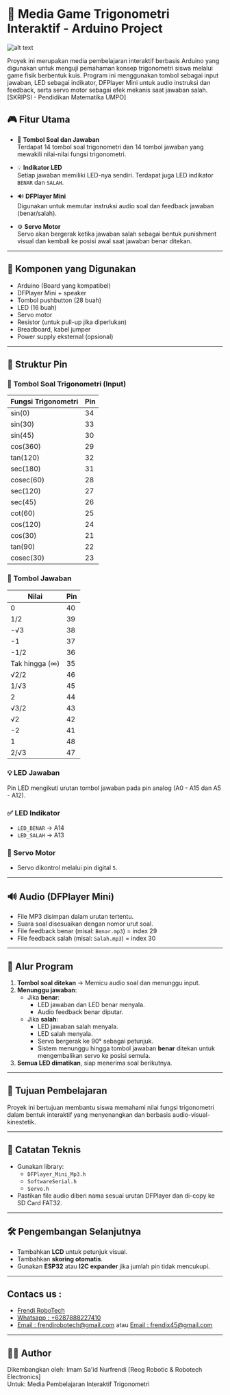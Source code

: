 # 📐 Media Game Trigonometri Interaktif - Arduino Project


![alt text](https://github.com/Frendi-X/MEDIA-GAME-TRIGONOMETRI/blob/main/png/MEDIA%20GAME%20TRIGONOMETRI.png)

Proyek ini merupakan media pembelajaran interaktif berbasis Arduino yang digunakan untuk menguji pemahaman konsep trigonometri siswa melalui game fisik berbentuk kuis. Program ini menggunakan tombol sebagai input jawaban, LED sebagai indikator, DFPlayer Mini untuk audio instruksi dan feedback, serta servo motor sebagai efek mekanis saat jawaban salah. [SKRIPSI - Pendidikan Matematika UMPO]

## 🎮 Fitur Utama

- 🔘 **Tombol Soal dan Jawaban**  
  Terdapat 14 tombol soal trigonometri dan 14 tombol jawaban yang mewakili nilai-nilai fungsi trigonometri.

- 💡 **Indikator LED**  
  Setiap jawaban memiliki LED-nya sendiri. Terdapat juga LED indikator `BENAR` dan `SALAH`.

- 🔊 **DFPlayer Mini**  
  Digunakan untuk memutar instruksi audio soal dan feedback jawaban (benar/salah).

- ⚙️ **Servo Motor**  
  Servo akan bergerak ketika jawaban salah sebagai bentuk punishment visual dan kembali ke posisi awal saat jawaban benar ditekan.

---

## 🔧 Komponen yang Digunakan

- Arduino (Board yang kompatibel)
- DFPlayer Mini + speaker
- Tombol pushbutton (28 buah)
- LED (16 buah)
- Servo motor
- Resistor (untuk pull-up jika diperlukan)
- Breadboard, kabel jumper
- Power supply eksternal (opsional)

---

## 📂 Struktur Pin

### 🔢 Tombol Soal Trigonometri (Input)
| Fungsi Trigonometri | Pin |
|---------------------|-----|
| sin(0)              | 34  |
| sin(30)             | 33  |
| sin(45)             | 30  |
| cos(360)            | 29  |
| tan(120)            | 32  |
| sec(180)            | 31  |
| cosec(60)           | 28  |
| sec(120)            | 27  |
| sec(45)             | 26  |
| cot(60)             | 25  |
| cos(120)            | 24  |
| cos(30)             | 21  |
| tan(90)             | 22  |
| cosec(30)           | 23  |

### 🔘 Tombol Jawaban
| Nilai               | Pin |
|---------------------|-----|
| 0                   | 40  |
| 1/2                 | 39  |
| -√3                 | 38  |
| -1                  | 37  |
| -1/2                | 36  |
| Tak hingga (∞)      | 35  |
| √2/2                | 46  |
| 1/√3                | 45  |
| 2                   | 44  |
| √3/2                | 43  |
| √2                  | 42  |
| -2                  | 41  |
| 1                   | 48  |
| 2/√3                | 47  |

### 💡 LED Jawaban
Pin LED mengikuti urutan tombol jawaban pada pin analog (A0 - A15 dan A5 - A12).

### ✅ LED Indikator
- `LED_BENAR` → A14  
- `LED_SALAH` → A13  

### 🔁 Servo Motor
- Servo dikontrol melalui pin digital `5`.

---

## 🔊 Audio (DFPlayer Mini)

- File MP3 disimpan dalam urutan tertentu.
- Suara soal disesuaikan dengan nomor urut soal.
- File feedback benar (misal: `Benar.mp3`) = index 29  
- File feedback salah (misal: `Salah.mp3`) = index 30

---

## 🔁 Alur Program

1. **Tombol soal ditekan** → Memicu audio soal dan menunggu input.
2. **Menunggu jawaban**:
   - Jika **benar**:
     - LED jawaban dan LED benar menyala.
     - Audio feedback benar diputar.
   - Jika **salah**:
     - LED jawaban salah menyala.
     - LED salah menyala.
     - Servo bergerak ke 90° sebagai petunjuk.
     - Sistem menunggu hingga tombol jawaban **benar** ditekan untuk mengembalikan servo ke posisi semula.
3. **Semua LED dimatikan**, siap menerima soal berikutnya.

---

## 🧠 Tujuan Pembelajaran

Proyek ini bertujuan membantu siswa memahami nilai fungsi trigonometri dalam bentuk interaktif yang menyenangkan dan berbasis audio-visual-kinestetik.

---

## 📌 Catatan Teknis

- Gunakan library:
  - `DFPlayer_Mini_Mp3.h`
  - `SoftwareSerial.h`
  - `Servo.h`
- Pastikan file audio diberi nama sesuai urutan DFPlayer dan di-copy ke SD Card FAT32.

---

## 🛠️ Pengembangan Selanjutnya

- Tambahkan **LCD** untuk petunjuk visual.
- Tambahkan **skoring otomatis**.
- Gunakan **ESP32** atau **I2C expander** jika jumlah pin tidak mencukupi.

---

## Contacs us : 
* [Frendi RoboTech](https://www.instagram.com/frendi.co/)
* [Whatsapp : +6287888227410](https://wa.me/+6287888227410)
* [Email    : frendirobotech@gmail.com](https://mail.google.com/mail/u/0/?view=cm&tf=1&fs=1&to=frendirobotech@gmail.com) atau [Email    : frendix45@gmail.com](https://mail.google.com/mail/u/0/?view=cm&tf=1&fs=1&to=frendix45@gmail.com)

---

## 👨‍💻 Author
Dikembangkan oleh: Imam Sa'id Nurfrendi [Reog Robotic & Robotech Electronics]  
Untuk: Media Pembelajaran Interaktif Trigonometri
